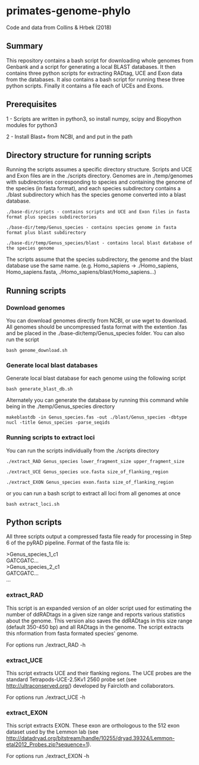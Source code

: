 # primates-genome-phylo
Code and data from Collins &amp; Hrbek (2018)

## Summary

This repository contains a bash script for downloading whole genomes from Genbank and a script for generating a local BLAST databases. It then contains three python scripts for extracting RADtag, UCE and Exon data from the databases. It also contains a bash script for running these three python scripts. Finally it contains a file each of UCEs and Exons.

## Prerequisites

1 - Scripts are written in python3, so install numpy, scipy and Biopython modules for python3

2 - Install Blast+ from NCBI, and and put in the path


## Directory structure for running scripts

Running the scripts assumes a specific directory structure. Scripts and UCE and Exon files are in the ./scripts directory. Genomes are in ./temp/genomes with subdirectories corresponding to species and containing the genome of the species (in fasta format), and each species subdirectory contains a ./blast subdirectory which has the species genome converted into a blast database.

```
./base-dir/scripts - contains scripts and UCE and Exon files in fasta format plus species subdirectories

./base-dir/temp/Genus_species - contains species genome in fasta format plus blast subdirectory

./base-dir/temp/Genus_species/blast - contains local blast database of the species genome
```

The scripts assume that the species subdirectory, the genome and the blast database use the same name. (e.g. Homo_sapiens -> ./Homo_sapiens, Homo_sapiens.fasta, ./Homo_sapiens/blast/Homo_sapiens...)


## Running scripts

### Download genomes

You can download genomes directly from NCBI, or use wget to download. All genomes 
should be uncompressed fasta format with the extention .fas and be placed in the 
./base-dir/temp/Genus_species folder.  You can also run the script

```
bash genome_download.sh
```

### Generate local blast databases

Generate local blast database for each genome using the following script

```
bash generate_blast_db.sh
```
Alternately you can generate the database by running this command 
while being in the ./temp/Genus_species directory

```
makeblastdb -in Genus_species.fas -out ./blast/Genus_species -dbtype nucl -title Genus_species -parse_seqids
```

### Running scripts to extract loci

You can run the scripts individually from the ./scripts directory

```
./extract_RAD Genus_species lower_fragment_size upper_fragment_size

./extract_UCE Genus_species uce.fasta size_of_flanking_region

./extract_EXON Genus_species exon.fasta size_of_flanking_region
```

or you can run a bash script to extract all loci from all genomes at once

```
bash extract_loci.sh
```

## Python scripts

All three scripts output a compressed fasta file ready for processing in Step 6 of the pyRAD pipeline.
Format of the fasta file is:

\>Genus_species_1_c1  
GATCGATC...  
\>Genus_species_2_c1  
GATCGATC...  
...

### extract_RAD

This script is an expanded version of an older script used for estimating the number of ddRADtags in a given size range and reports various statistics about the genome.  This version also saves the ddRADtags in this size range (default 350-450 bp) and all RADtags in the genome. The script extracts this nformation from fasta formated species' genome.

For options run ./extract_RAD -h


### extract_UCE

This script extracts UCE and their flanking regions. The UCE probes are the standard Tetrapods-UCE-2.5Kv1 2560 probe set (see http://ultraconserved.org/) 
developed by Faircloth and collaborators.

For options run ./extract_UCE -h


### extract_EXON

This script extracts EXON.  These exon are orthologous to the 512 exon dataset used by the Lemmon lab (see http://datadryad.org/bitstream/handle/10255/dryad.39324/Lemmon-etal2012_Probes.zip?sequence=1).

For options run ./extract_EXON -h

